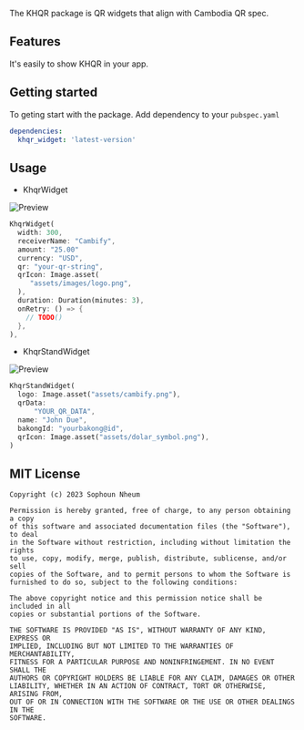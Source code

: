<!--
This README describes the package. If you publish this package to pub.dev,
this README's contents appear on the landing page for your package.

For information about how to write a good package README, see the guide for
[writing package pages](https://dart.dev/guides/libraries/writing-package-pages).

For general information about developing packages, see the Dart guide for
[creating packages](https://dart.dev/guides/libraries/create-library-packages)
and the Flutter guide for
[developing packages and plugins](https://flutter.dev/developing-packages).
-->

The KHQR package is QR widgets that align with Cambodia QR spec.

## Features

It's easily to show KHQR in your app.

## Getting started

To geting start with the package. Add dependency to your `pubspec.yaml`

```yaml
dependencies:
  khqr_widget: 'latest-version'
```

## Usage

- KhqrWidget

![Preview](https://github.com/Sophoun/khqr_widget/raw/main/khqr_preview.png)

```dart
KhqrWidget(
  width: 300,
  receiverName: "Cambify",
  amount: "25.00"
  currency: "USD",
  qr: "your-qr-string",
  qrIcon: Image.asset(
     "assets/images/logo.png",
  ),
  duration: Duration(minutes: 3),
  onRetry: () => {
    // TODO()
  },
),
```

- KhqrStandWidget

![Preview](https://github.com/Sophoun/khqr_widget/raw/main/khqr_stand_preview.png)

```dart
KhqrStandWidget(
  logo: Image.asset("assets/cambify.png"),
  qrData:
      "YOUR_QR_DATA",
  name: "John Due",
  bakongId: "yourbakong@id",
  qrIcon: Image.asset("assets/dolar_symbol.png"),
)
```

## MIT License

```
Copyright (c) 2023 Sophoun Nheum

Permission is hereby granted, free of charge, to any person obtaining a copy
of this software and associated documentation files (the "Software"), to deal
in the Software without restriction, including without limitation the rights
to use, copy, modify, merge, publish, distribute, sublicense, and/or sell
copies of the Software, and to permit persons to whom the Software is
furnished to do so, subject to the following conditions:

The above copyright notice and this permission notice shall be included in all
copies or substantial portions of the Software.

THE SOFTWARE IS PROVIDED "AS IS", WITHOUT WARRANTY OF ANY KIND, EXPRESS OR
IMPLIED, INCLUDING BUT NOT LIMITED TO THE WARRANTIES OF MERCHANTABILITY,
FITNESS FOR A PARTICULAR PURPOSE AND NONINFRINGEMENT. IN NO EVENT SHALL THE
AUTHORS OR COPYRIGHT HOLDERS BE LIABLE FOR ANY CLAIM, DAMAGES OR OTHER
LIABILITY, WHETHER IN AN ACTION OF CONTRACT, TORT OR OTHERWISE, ARISING FROM,
OUT OF OR IN CONNECTION WITH THE SOFTWARE OR THE USE OR OTHER DEALINGS IN THE
SOFTWARE.
```
